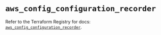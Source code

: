 # `aws_config_configuration_recorder`

Refer to the Terraform Registry for docs: [`aws_config_configuration_recorder`](https://registry.terraform.io/providers/hashicorp/aws/5.90.0/docs/resources/config_configuration_recorder).
